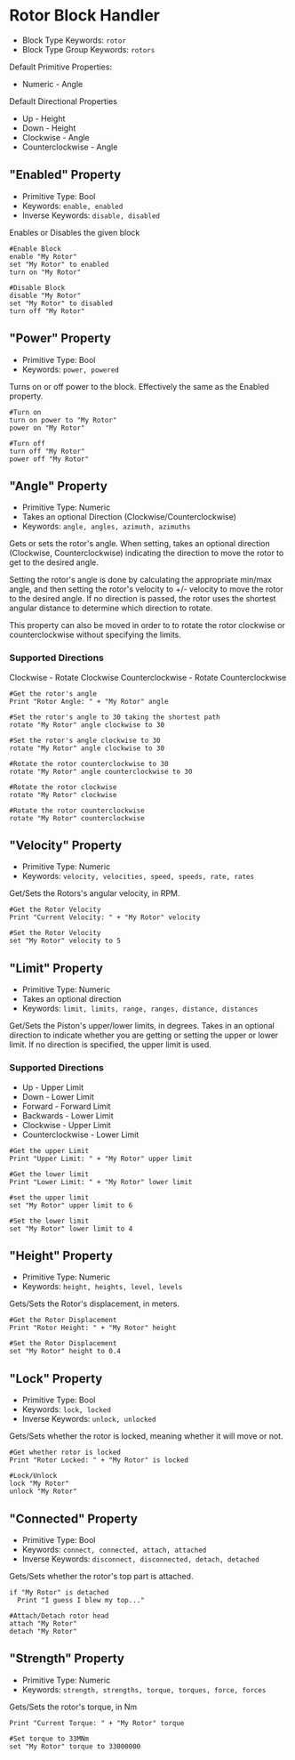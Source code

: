 ﻿# Rotor Block Handler

* Block Type Keywords: ```rotor```
* Block Type Group Keywords: ```rotors```

Default Primitive Properties:
* Numeric - Angle

Default Directional Properties
* Up - Height
* Down - Height
* Clockwise - Angle
* Counterclockwise - Angle

## "Enabled" Property
* Primitive Type: Bool
* Keywords: ```enable, enabled```
* Inverse Keywords: ```disable, disabled```

Enables or Disables the given block

```
#Enable Block
enable "My Rotor"
set "My Rotor" to enabled
turn on "My Rotor"

#Disable Block
disable "My Rotor"
set "My Rotor" to disabled
turn off "My Rotor"
```

## "Power" Property
* Primitive Type: Bool
* Keywords: ```power, powered```

Turns on or off power to the block.  Effectively the same as the Enabled property.

```
#Turn on
turn on power to "My Rotor"
power on "My Rotor"

#Turn off
turn off "My Rotor"
power off "My Rotor"
```

## "Angle" Property
* Primitive Type: Numeric
* Takes an optional Direction (Clockwise/Counterclockwise)
* Keywords: ```angle, angles, azimuth, azimuths```

Gets or sets the rotor's angle.  When setting, takes an optional direction (Clockwise, Counterclockwise) indicating the direction to move the rotor to get to the desired angle.

Setting the rotor's angle is done by calculating the appropriate min/max angle, and then setting the rotor's velocity to +/- velocity to move the rotor to the desired angle.  If no direction is passed, the rotor uses the shortest angular distance to determine which direction to rotate.

This property can also be moved in order to to rotate the rotor clockwise or counterclockwise without specifying the limits.

### Supported Directions
Clockwise - Rotate Clockwise
Counterclockwise - Rotate Counterclockwise

```
#Get the rotor's angle
Print "Rotor Angle: " + "My Rotor" angle

#Set the rotor's angle to 30 taking the shortest path
rotate "My Rotor" angle clockwise to 30

#Set the rotor's angle clockwise to 30
rotate "My Rotor" angle clockwise to 30

#Rotate the rotor counterclockwise to 30
rotate "My Rotor" angle counterclockwise to 30

#Rotate the rotor clockwise
rotate "My Rotor" clockwise

#Rotate the rotor counterclockwise
rotate "My Rotor" counterclockwise
```

## "Velocity" Property
* Primitive Type: Numeric
* Keywords: ```velocity, velocities, speed, speeds, rate, rates```

Get/Sets the Rotors's angular velocity, in RPM.

```
#Get the Rotor Velocity
Print "Current Velocity: " + "My Rotor" velocity

#Set the Rotor Velocity
set "My Rotor" velocity to 5
```

## "Limit" Property
* Primitive Type: Numeric
* Takes an optional direction
* Keywords: ```limit, limits, range, ranges, distance, distances```

Get/Sets the Piston's upper/lower limits, in degrees.  Takes in an optional direction to indicate whether you are getting or setting the upper or lower limit.  If no direction is specified, the upper limit is used.

### Supported Directions
* Up - Upper Limit
* Down - Lower Limit
* Forward - Forward Limit
* Backwards - Lower Limit
* Clockwise - Upper Limit
* Counterclockwise - Lower Limit

```
#Get the upper Limit
Print "Upper Limit: " + "My Rotor" upper limit

#Get the lower limit
Print "Lower Limit: " + "My Rotor" lower limit

#set the upper limit
set "My Rotor" upper limit to 6

#Set the lower limit
set "My Rotor" lower limit to 4
```

## "Height" Property
* Primitive Type: Numeric
* Keywords: ```height, heights, level, levels```

Gets/Sets the Rotor's displacement, in meters.

```
#Get the Rotor Displacement
Print "Rotor Height: " + "My Rotor" height

#Set the Rotor Displacement
set "My Rotor" height to 0.4
```

## "Lock" Property
* Primitive Type: Bool
* Keywords: ```lock, locked```
* Inverse Keywords: ```unlock, unlocked```

Gets/Sets whether the rotor is locked, meaning whether it will move or not.

```
#Get whether rotor is locked
Print "Rotor Locked: " + "My Rotor" is locked

#Lock/Unlock
lock "My Rotor"
unlock "My Rotor"
```

## "Connected" Property
* Primitive Type: Bool
* Keywords: ```connect, connected, attach, attached```
* Inverse Keywords: ```disconnect, disconnected, detach, detached```

Gets/Sets whether the rotor's top part is attached.

```
if "My Rotor" is detached
  Print "I guess I blew my top..."

#Attach/Detach rotor head
attach "My Rotor"
detach "My Rotor"
```

## "Strength" Property
* Primitive Type: Numeric
* Keywords: ```strength, strengths, torque, torques, force, forces```

Gets/Sets the rotor's torque, in Nm

```
Print "Current Torque: " + "My Rotor" torque

#Set torque to 33MNm
set "My Rotor" torque to 33000000
```